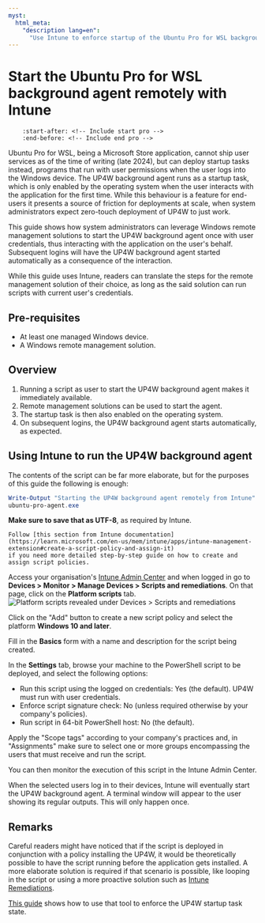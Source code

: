 ```yaml
---
myst:
  html_meta:
    "description lang=en":
      "Use Intune to enforce startup of the Ubuntu Pro for WSL background agent to support zero-touch deployment at scale."
---
```


# Start the Ubuntu Pro for WSL background agent remotely with Intune

```{include} ../includes/pro_content_notice.txt
    :start-after: <!-- Include start pro -->
    :end-before: <!-- Include end pro -->
```

Ubuntu Pro for WSL, being a Microsoft Store application, cannot ship user services as of the time of writing (late
2024), but can deploy startup tasks instead, programs that run with user permissions when the user logs into the
Windows device. The UP4W background agent runs as a startup task, which is only enabled by the
operating system when the user interacts with the application for the first time. While this behaviour is a feature for
end-users it presents a source of friction for deployments at scale, when system administrators expect zero-touch
deployment of UP4W to just work.

This guide shows how system administrators can leverage Windows remote management solutions to start the UP4W background agent once
with user credentials, thus interacting with the application on the user's behalf. Subsequent logins will have the UP4W
background agent started automatically as a consequence of the interaction.

While this guide uses Intune, readers can translate the steps for the remote management solution of their
choice, as long as the said solution can run scripts with current user's credentials.

## Pre-requisites

- At least one managed Windows device.
- A Windows remote management solution.

## Overview

1. Running a script as user to start the UP4W background agent makes it immediately available.
2. Remote management solutions can be used to start the agent.
3. The startup task is then also enabled on the operating system.
4. On subsequent logins, the UP4W background agent starts automatically, as expected.

## Using Intune to run the UP4W background agent

The contents of the script can be far more elaborate, but for the purposes of this guide the following is enough:

```powershell
Write-Output "Starting the UP4W background agent remotely from Intune"
ubuntu-pro-agent.exe
```
**Make sure to save that as UTF-8**, as required by Intune.

```{note}
Follow [this section from Intune documentation](https://learn.microsoft.com/en-us/mem/intune/apps/intune-management-extension#create-a-script-policy-and-assign-it)
if you need more detailed step-by-step guide on how to create and assign script policies.
```

Access your organisation's [Intune Admin Center](https://intune.microsoft.com) and when logged in go to **Devices > Monitor > Manage Devices > Scripts and remediations**.
On that page, click on the **Platform scripts** tab.
![Platform scripts revealed under Devices > Scripts and remediations](./assets/intune-platform-scripts.png)

Click on the "Add" button to create a new script policy and select the platform **Windows 10 and later**.

Fill in the **Basics** form with a name and description for the script being created.

In the **Settings** tab, browse your machine to the PowerShell script to be deployed, and select the following options:
- Run this script using the logged on credentials: Yes (the default). UP4W must run with user credentials.
- Enforce script signature check: No (unless required otherwise by your company's policies).
- Run script in 64-bit PowerShell host: No (the default).

Apply the "Scope tags" according to your company's practices and, in "Assignments" make sure to select one or more
groups encompassing the users that must receive and run the script.

You can then monitor the execution of this script in the Intune Admin Center.

When the selected users log in to their devices, Intune will eventually start the UP4W background agent. A terminal window
will appear to the user showing its regular outputs. This will only happen once.

## Remarks

Careful readers might have noticed that if the script is deployed in conjunction with a policy installing the UP4W, it
would be theoretically possible to have the script running before the application gets installed. A more elaborate
solution is required if that scenario is possible, like looping in the script or using a more proactive solution such as
[Intune Remediations](https://learn.microsoft.com/en-us/mem/intune/fundamentals/remediations).

[This guide](howto::enforce-with-intune) shows how to use that tool to enforce the UP4W startup task state.

